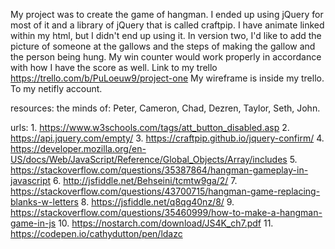 My project was to create the game of hangman.
I ended up using jQuery for most of it and a library of jQuery that is called craftpip. I have animate linked within my html, but I didn't end up using it. In version two, I'd like to add the picture of someone at the gallows and the steps of making the gallow and the person being hung. My win counter would work properly in accordance with how I have the score as well.
Link to my trello https://trello.com/b/PuLoeuw9/project-one
My wireframe is inside my trello.
To my netifly account.

resources:
the minds of: Peter, Cameron, Chad, Dezren, Taylor, Seth, John.

urls: 1.  https://www.w3schools.com/tags/att_button_disabled.asp 
2. https://api.jquery.com/empty/
3. https://craftpip.github.io/jquery-confirm/
4. https://developer.mozilla.org/en-US/docs/Web/JavaScript/Reference/Global_Objects/Array/includes
5. https://stackoverflow.com/questions/35387864/hangman-gameplay-in-javascript
6. http://jsfiddle.net/Behseini/tcmtw9ga/2/
7. https://stackoverflow.com/questions/43700715/hangman-game-replacing-blanks-w-letters
8. https://jsfiddle.net/q8qg40nz/8/
9. https://stackoverflow.com/questions/35460999/how-to-make-a-hangman-game-in-js
10. https://nostarch.com/download/JS4K_ch7.pdf
11. https://codepen.io/cathydutton/pen/ldazc
